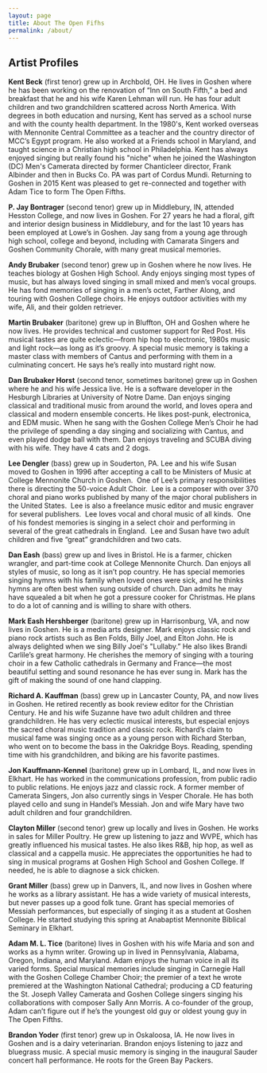 ```yaml
---
layout: page
title: About The Open Fifhs
permalink: /about/
---
```


## Artist Profiles

**Kent Beck** (first tenor) grew up in Archbold, OH. He lives in Goshen where he has
been working on the renovation of “Inn on South Fifth,” a bed and breakfast that
he and his wife Karen Lehman will run. He has four adult children and two
grandchildren scattered across North America. With degrees in both education and
nursing, Kent has served as a school nurse and with the county health
department. In the 1980's, Kent worked overseas with Mennonite Central Committee
as a teacher and the country director of MCC’s Egypt program. He also worked at
a Friends school in Maryland, and taught science in a Christian high school in
Philadelphia. Kent has always enjoyed singing but really found his "niche" when
he joined the Washington (DC) Men's Camerata directed by former Chanticleer
director, Frank Albinder and then in Bucks Co. PA was part of Cordus Mundi.
Returning to Goshen in 2015 Kent was pleased to get re-connected and together
with Adam Tice to form The Open Fifths.

**P. Jay Bontrager** (second tenor) grew up in Middlebury, IN, attended Hesston
College, and now lives in Goshen. For 27 years he had a floral, gift and
interior design business in Middlebury, and for the last 10 years has been
employed at Lowe’s in Goshen. Jay sang from a young age through high school,
college and beyond, including with Camarata Singers and Goshen Community
Chorale, with many great musical memories.

**Andy Brubaker** (second tenor) grew up in Goshen where he now lives. He teaches
biology at Goshen High School. Andy enjoys singing most types of music, but has
always loved singing in small mixed and men’s vocal groups. He has fond memories
of singing in a men’s octet, Farther Along, and touring with Goshen College
choirs. He enjoys outdoor activities with my wife, Ali, and their golden
retriever.

**Martin Brubaker** (baritone) grew up in Bluffton, OH and Goshen where he now
lives. He provides technical and customer support for Red Post. His musical
tastes are quite eclectic—from hip hop to electronic, 1980s music and light
rock—as long as it’s groovy. A special music memory is taking a master class
with members of Cantus and performing with them in a culminating concert. He
says he’s really into mustard right now. 

**Dan Brubaker Horst** (second tenor, sometimes baritone) grew up in Goshen where he
and his wife Jessica live. He is a software developer in the Hesburgh Libraries
at University of Notre Dame. Dan enjoys singing classical and traditional music
from around the world, and loves opera and classical and modern ensemble
concerts. He likes post-punk, electronica, and EDM music. When he sang with the
Goshen College Men’s Choir he had the privilege of spending a day singing and
socializing with Cantus, and even played dodge ball with them. Dan enjoys
traveling and SCUBA diving with his wife. They have 4 cats and 2 dogs.

**Lee Dengler** (bass) grew up in Souderton, PA. Lee and his wife Susan moved to
Goshen in 1996 after accepting a call to be Ministers of Music at College
Mennonite Church in Goshen.  One of Lee’s primary responsibilities there is
directing the 50-voice Adult Choir.  Lee is a composer with over 370 choral and
piano works published by many of the major choral publishers in the United
States.  Lee is also a freelance music editor and music engraver for several
publishers.  Lee loves vocal and choral music of all kinds.  One of his fondest
memories is singing in a select choir and performing in several of the great
cathedrals in England.  Lee and Susan have two adult children and five “great”
grandchildren and two cats.

**Dan Eash** (bass) grew up and lives in Bristol. He is a farmer, chicken wrangler,
and part-time cook at College Mennonite Church. Dan enjoys all styles of music,
so long as it isn’t pop country. He has special memories singing hymns with his
family when loved ones were sick, and he thinks hymns are often best when sung
outside of church. Dan admits he may have squealed a bit when he got a pressure
cooker for Christmas. He plans to do a lot of canning and is willing to share
with others. 

**Mark Eash Hershberger** (baritone) grew up in Harrisonburg, VA, and now lives in
Goshen. He is a media arts designer. Mark enjoys classic rock and piano rock
artists such as Ben Folds, Billy Joel, and Elton John. He is always delighted
when we sing Billy Joel's "Lullaby.” He also likes Brandi Carlile’s
great harmony. He cherishes the memory of singing with a touring choir in a few
Catholic cathedrals in Germany and France—the most beautiful setting and
sound resonance he has ever sung in. Mark has the gift of making the sound of
one hand clapping. 

**Richard A. Kauffman** (bass) grew up in Lancaster County, PA, and now lives in
Goshen. He retired recently as book review editor for the Christian Century. He
and his wife Suzanne have two adult children and three grandchildren. He has
very eclectic musical interests, but especial enjoys the sacred choral music
tradition and classic rock. Richard’s claim to musical fame was singing once as
a young person with Richard Sterban, who went on to become the bass in the
Oakridge Boys. Reading, spending time with his grandchildren, and biking are his
favorite pastimes. 

**Jon Kauffmann-Kennel** (baritone) grew up in Lombard, IL, and now lives in
Elkhart. He has worked in the communications profession, from public radio to
public relations. He enjoys jazz and classic rock. A former member of Camerata
Singers, Jon also currently sings in Vesper Chorale. He has both played cello
and sung in Handel’s Messiah. Jon and wife Mary have two adult children and four
grandchildren.

**Clayton Miller** (second tenor) grew up locally and lives in Goshen. He works in
sales for Miller Poultry. He grew up listening to jazz and WVPE, which has
greatly influenced his musical tastes. He also likes R&B, hip hop, as well as
classical and a cappella music. He appreciates the opportunities he had to sing
in musical programs at Goshen High School and Goshen College. If needed, he is
able to diagnose a sick chicken. 

**Grant Miller** (bass) grew up in Danvers, IL, and now lives in Goshen where he
works as a library assistant. He has a wide variety of musical interests, but
never passes up a good folk tune. Grant has special memories of Messiah
performances, but especially of singing it as a student at Goshen College. He
started studying this spring at Anabaptist Mennonite Biblical Seminary in
Elkhart.

**Adam M. L. Tice** (baritone) lives in Goshen with his wife Maria and son and works
as a hymn writer. Growing up in lived in Pennsylvania, Alabama, Oregon, Indiana,
and Maryland. Adam enjoys the human voice in all its varied forms. Special
musical memories include singing in Carnegie Hall with the Goshen College
Chamber Choir; the premier of a text he wrote premiered at the Washington
National Cathedral; producing a CD featuring the St. Joseph Valley Camerata and
Goshen College singers singing his collaborations with composer Sally Ann
Morris. A co-founder of the group, Adam can’t figure out if he’s the youngest
old guy or oldest young guy in The Open Fifths.

**Brandon Yoder** (first tenor) grew up in Oskaloosa, IA. He now lives in Goshen and
is a dairy veterinarian. Brandon enjoys listening to jazz and bluegrass music. A
special music memory is singing in the inaugural Sauder concert hall
performance. He roots for the Green Bay Packers.

